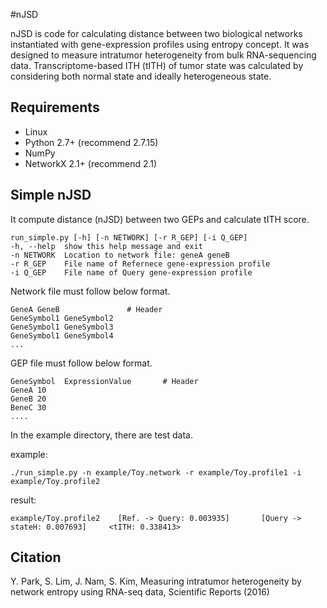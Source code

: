 #nJSD

nJSD is code for calculating distance between two biological networks instantiated with gene-expression profiles using entropy concept. 
It was designed to measure intratumor heterogeneity from bulk RNA-sequencing data.
Transcriptome-based ITH (tITH) of tumor state was calculated by considering both normal state and ideally heterogeneous state.

Requirements
---------------------
* Linux
* Python 2.7+    (recommend 2.7.15)
* NumPy 
* NetworkX 2.1+  (recommend 2.1)


Simple nJSD
----------------------
It compute distance (nJSD) between two GEPs and calculate tITH score.


    run_simple.py [-h] [-n NETWORK] [-r R_GEP] [-i Q_GEP]
    -h, --help  show this help message and exit
    -n NETWORK  Location to network file: geneA geneB
    -r R_GEP    File name of Refernece gene-expression profile
    -i Q_GEP    File name of Query gene-expression profile


Network file must follow below format.

    GeneA GeneB               # Header
    GeneSymbol1 GeneSymbol2
    GeneSymbol1 GeneSymbol3
    GeneSymbol1 GeneSymbol4
    ...

GEP file must follow below format.

    GeneSymbol  ExpressionValue       # Header
    GeneA 10
    GeneB 20
    BeneC 30
    ....



In the example directory, there are test data.

example:

    ./run_simple.py -n example/Toy.network -r example/Toy.profile1 -i example/Toy.profile2


result:

    example/Toy.profile2    [Ref. -> Query: 0.003935]       [Query -> stateH: 0.007693]     <tITH: 0.338413>




Citation
----------------------
Y. Park, S. Lim, J. Nam, S. Kim, Measuring intratumor heterogeneity by network entropy using RNA-seq data, Scientific Reports (2016)
